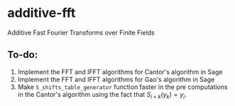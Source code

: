 # additive-fft
Additive Fast Fourier Transforms over Finite Fields

## To-do:
1. Implement the FFT and IFFT algorithms for Cantor's algorithm in Sage
1. Implement the FFT and IFFT algorithms for Gao's algorithm in Sage 
1. Make `S_shifts_table_generator` function faster in the pre computations in the Cantor's algorithm using the fact that $S_{i+k}(y_k) = y_i$.